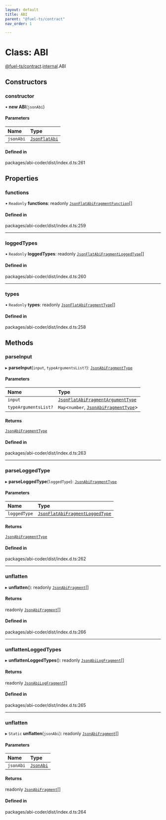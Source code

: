 ```yaml
---
layout: default
title: ABI
parent: "@fuel-ts/contract"
nav_order: 1

---
```


# Class: ABI

[@fuel-ts/contract](../index.md).[internal](../namespaces/internal.md).ABI

## Constructors

### constructor

• **new ABI**(`jsonAbi`)

#### Parameters

| Name | Type |
| :------ | :------ |
| `jsonAbi` | [`JsonFlatAbi`](../interfaces/internal-JsonFlatAbi.md) |

#### Defined in

packages/abi-coder/dist/index.d.ts:261

## Properties

### functions

• `Readonly` **functions**: readonly [`JsonFlatAbiFragmentFunction`](../interfaces/internal-JsonFlatAbiFragmentFunction.md)[]

#### Defined in

packages/abi-coder/dist/index.d.ts:259

___

### loggedTypes

• `Readonly` **loggedTypes**: readonly [`JsonFlatAbiFragmentLoggedType`](../interfaces/internal-JsonFlatAbiFragmentLoggedType.md)[]

#### Defined in

packages/abi-coder/dist/index.d.ts:260

___

### types

• `Readonly` **types**: readonly [`JsonFlatAbiFragmentType`](../interfaces/internal-JsonFlatAbiFragmentType.md)[]

#### Defined in

packages/abi-coder/dist/index.d.ts:258

## Methods

### parseInput

▸ **parseInput**(`input`, `typeArgumentsList?`): [`JsonAbiFragmentType`](../interfaces/internal-JsonAbiFragmentType.md)

#### Parameters

| Name | Type |
| :------ | :------ |
| `input` | [`JsonFlatAbiFragmentArgumentType`](../interfaces/internal-JsonFlatAbiFragmentArgumentType.md) |
| `typeArgumentsList?` | `Map`<`number`, [`JsonAbiFragmentType`](../interfaces/internal-JsonAbiFragmentType.md)\> |

#### Returns

[`JsonAbiFragmentType`](../interfaces/internal-JsonAbiFragmentType.md)

#### Defined in

packages/abi-coder/dist/index.d.ts:263

___

### parseLoggedType

▸ **parseLoggedType**(`loggedType`): [`JsonAbiFragmentType`](../interfaces/internal-JsonAbiFragmentType.md)

#### Parameters

| Name | Type |
| :------ | :------ |
| `loggedType` | [`JsonFlatAbiFragmentLoggedType`](../interfaces/internal-JsonFlatAbiFragmentLoggedType.md) |

#### Returns

[`JsonAbiFragmentType`](../interfaces/internal-JsonAbiFragmentType.md)

#### Defined in

packages/abi-coder/dist/index.d.ts:262

___

### unflatten

▸ **unflatten**(): readonly [`JsonAbiFragment`](../interfaces/internal-JsonAbiFragment.md)[]

#### Returns

readonly [`JsonAbiFragment`](../interfaces/internal-JsonAbiFragment.md)[]

#### Defined in

packages/abi-coder/dist/index.d.ts:266

___

### unflattenLoggedTypes

▸ **unflattenLoggedTypes**(): readonly [`JsonAbiLogFragment`](../interfaces/internal-JsonAbiLogFragment.md)[]

#### Returns

readonly [`JsonAbiLogFragment`](../interfaces/internal-JsonAbiLogFragment.md)[]

#### Defined in

packages/abi-coder/dist/index.d.ts:265

___

### unflatten

▸ `Static` **unflatten**(`jsonAbi`): readonly [`JsonAbiFragment`](../interfaces/internal-JsonAbiFragment.md)[]

#### Parameters

| Name | Type |
| :------ | :------ |
| `jsonAbi` | [`JsonAbi`](../namespaces/internal.md#jsonabi) |

#### Returns

readonly [`JsonAbiFragment`](../interfaces/internal-JsonAbiFragment.md)[]

#### Defined in

packages/abi-coder/dist/index.d.ts:264
